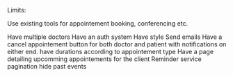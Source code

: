 Limits:

Use existing tools for appointement booking, conferencing etc.


Have multiple doctors
Have an auth system
Have style
Send emails
Have a cancel appointement button for both doctor and patient with notifications on either end. 
have durations according to appointement type 
Have a page detailing upcomming appointements for the client
Reminder service 
pagination
hide past events 
